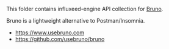 This folder contains influxeed-engine API collection for [Bruno](https://www.usebruno.com).

Bruno is a lightweight alternative to Postman/Insomnia.

- https://www.usebruno.com
- https://github.com/usebruno/bruno